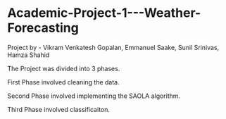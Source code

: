 # Academic-Project-1---Weather-Forecasting
Project by - Vikram Venkatesh Gopalan, Emmanuel Saake, Sunil Srinivas, Hamza Shahid


The Project was divided into 3 phases.

First Phase involved cleaning the data.

Second Phase involved implementing the SAOLA algorithm.

Third Phase involved classificaiton.
